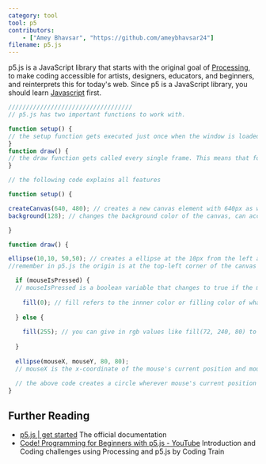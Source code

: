```yaml
---
category: tool
tool: p5
contributors:
    - ["Amey Bhavsar", "https://github.com/ameybhavsar24"]
filename: p5.js
---
```

p5.js is a JavaScript library that starts with the original goal of [Processing](http://processing.org"), to make coding accessible for artists, designers, educators, and beginners, and reinterprets this for today's web.
Since p5 is a JavaScript library, you should learn [Javascript](https://learnxinyminutes.com/docs/javascript/) first.
```js
///////////////////////////////////
// p5.js has two important functions to work with.

function setup() {
// the setup function gets executed just once when the window is loaded
}
function draw() {
// the draw function gets called every single frame. This means that for a frameRate(30) it would get called 30 times per second.
}

// the following code explains all features

function setup() {

createCanvas(640, 480); // creates a new canvas element with 640px as width as 480px as height
background(128); // changes the background color of the canvas, can accept rgb values like background(100,200,20) else grayscale values like background(0) = black or background(255) = white

}

function draw() {

ellipse(10,10, 50,50); // creates a ellipse at the 10px from the left and 10px from the top with width adn height as 50 each, so its basically a cirle.
//remember in p5.js the origin is at the top-left corner of the canvas

  if (mouseIsPressed) { 
  // mouseIsPressed is a boolean variable that changes to true if the mouse buttton is pressed down at that instant
  
    fill(0); // fill refers to the innner color or filling color of whatever shape you are going to draw next
    
  } else {
  
    fill(255); // you can give in rgb values like fill(72, 240, 80) to get colors, else a single values determines the grayscale where fill(255) stands for #FFF(white) and fill(0) stands for #000(black)
    
  }
  
  ellipse(mouseX, mouseY, 80, 80);
  // mouseX is the x-coordinate of the mouse's current position and mouseY is the y-coordinate of the mouse's current position
  
  // the above code creates a circle wherever mouse's current position and fills it either black or white based on the mouseIsPressed
}

```
## Further Reading
* [p5.js | get started](http://p5js.org/get-started/) The official documentation
* [Code! Programming for Beginners with p5.js - YouTube](https://www.youtube.com/watch?v=yPWkPOfnGsw&vl=en) Introduction and Coding challenges using Processing and p5.js by Coding Train
